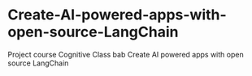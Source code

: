 # Create-AI-powered-apps-with-open-source-LangChain
Project course Cognitive Class bab Create AI powered apps with open source LangChain
